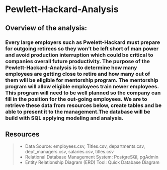 # Pewlett-Hackard-Analysis

## Overview of the analysis:
### Every large employers such as Pwelett-Hackard must prepare for outgoing retirees so they won’t be left short of man power and avoid production interruption which could be critical to companies overall future productivity. The purpose of the Pewlett-Hackard-Analysis is to determine how many employees are getting close to retire and how many out of them will be eligible for mentorship program. The mentorship program will allow eligible employees train newer employees. This program will need to be well planned so the company can fill in the position for the out-going employees. We are to retrieve these data from resources below, create tables and be able to present it to the management.The database will be build with SQL applying modeling and analysis. 


## Resources
>* Data Source: employees.csv, Titles.csv, departments.csv, dept_managers.csv, salaries.csv, titles.csv
>* Relational Database Management System: PostgreSQl, pgAdmin
>* Entity Relationship Diagram (ERD) Tool: Quick Database Diagram
